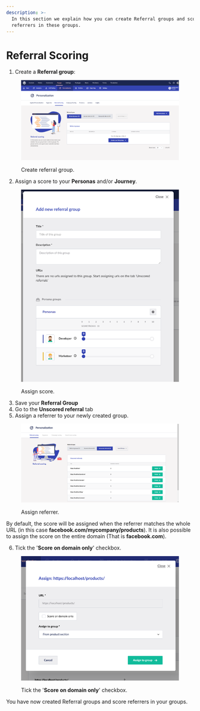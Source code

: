 ```yaml
---
description: >-
  In this section we explain how you can create Referral groups and score
  referrers in these groups.
---
```


# Referral Scoring

1. Create a **Referral group**:

<figure><img src="../../../.gitbook/assets/engage-personalization-referral-scoring.png" alt="Create referral group."><figcaption><p>Create referral group.</p></figcaption></figure>

2. Assign a score to your **Personas** and/or **Journey**.

<figure><img src="../../../.gitbook/assets/engage-personalization-referral-scoring-add-new.png" alt="Assign score."><figcaption><p>Assign score.</p></figcaption></figure>

3. Save your **Referral Group**
4. Go to the **Unscored referral** tab
5. Assign a referrer to your newly created group.

<figure><img src="../../../.gitbook/assets/engage-personalization-referral-scoring-assign.png" alt="Assign referrer."><figcaption><p>Assign referrer.</p></figcaption></figure>

By default, the score will be assigned when the referrer matches the whole URL (in this case **facebook.com/mycompany/products**). It is also possible to assign the score on the entire domain (That is **facebook.com**).

6. Tick the '**Score on domain only**' checkbox.

<figure><img src="../../../.gitbook/assets/engage-personalization-referral-scoring-add-new-2.png" alt="Tick the &#x27;Score on domain only&#x27; checkbox"><figcaption><p>Tick the '<strong>Score on domain only</strong>' checkbox.</p></figcaption></figure>

You have now created Referral groups and score referrers in your groups.
